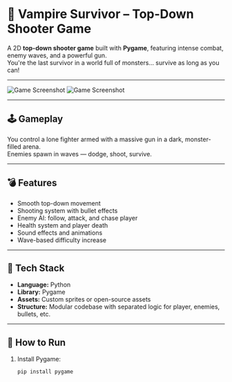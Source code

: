 # 🔫 Vampire Survivor – Top-Down Shooter Game

A 2D **top-down shooter game** built with **Pygame**, featuring intense combat, enemy waves, and a powerful gun.  
You're the last survivor in a world full of monsters... survive as long as you can!

---

![Game Screenshot](https://raw.githubusercontent.com/YourUsername/RepoName/main/screenshot.png)
![Game Screenshot](https://raw.githubusercontent.com/YourUsername/RepoName/main/screenshot.png)

---

## 🕹️ Gameplay
You control a lone fighter armed with a massive gun in a dark, monster-filled arena.  
Enemies spawn in waves — dodge, shoot, survive.

---

## 💣 Features
- Smooth top-down movement
- Shooting system with bullet effects
- Enemy AI: follow, attack, and chase player
- Health system and player death
- Sound effects and animations
- Wave-based difficulty increase

---

## 🧠 Tech Stack
- **Language:** Python  
- **Library:** Pygame  
- **Assets:** Custom sprites or open-source assets  
- **Structure:** Modular codebase with separated logic for player, enemies, bullets, etc.

---

## 📝 How to Run
1. Install Pygame:
   ```bash
   pip install pygame
